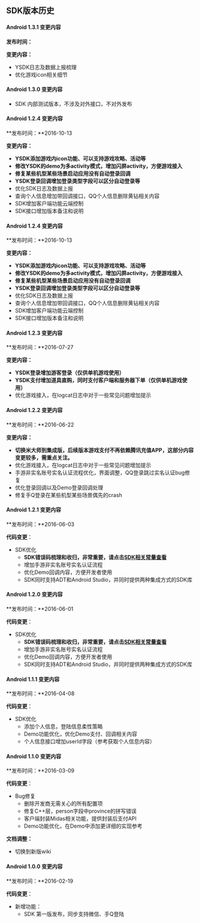 
## SDK版本历史

#### Android 1.3.1 变更内容

**发布时间：**

**变更内容：**

- YSDK日志及数据上报梳理
- 优化游戏icon相关细节

#### Android 1.3.0 变更内容

- SDK 内部测试版本，不涉及对外接口，不对外发布

#### Android 1.2.4 变更内容

**发布时间：**2016-10-13

**变更内容：**

- **YSDK添加游戏内icon功能、可以支持游戏攻略、活动等**
- **修改YSDK的demo为多activity模式，增加闪屏activity，方便游戏接入**
- **修复某些机型某些场景启动应用没有自动登录回调**
- **YSDK登录回调增加登录类型字段可以区分自动登录等**
- 优化SDK日志及数据上报
- 查询个人信息增加带回调接口，QQ个人信息删除黄钻相关内容
- SDK增加客户端功能云端控制
- SDK接口增加版本备注和说明

#### Android 1.2.4 变更内容

**发布时间：**2016-10-13

**变更内容：**

- **YSDK添加游戏内icon功能、可以支持游戏攻略、活动等**
- **修改YSDK的demo为多activity模式，增加闪屏activity，方便游戏接入**
- **修复某些机型某些场景启动应用没有自动登录回调**
- **YSDK登录回调增加登录类型字段可以区分自动登录等**
- 优化SDK日志及数据上报
- 查询个人信息增加带回调接口，QQ个人信息删除黄钻相关内容
- SDK增加客户端功能云端控制
- SDK接口增加版本备注和说明


#### Android 1.2.3 变更内容

**发布时间：**2016-07-27

**变更内容：**

- **YSDK登录增加游客登录（仅供单机游戏使用）**
- **YSDK支付增加道具直购，同时支付客户端和服务器下单（仅供单机游戏使用）**
- 优化游戏接入，在logcat日志中对于一些常见问题增加提示

#### Android 1.2.2 变更内容

**发布时间：**2016-06-22

**变更内容：**

- **切换米大师到集成版，后续版本游戏支付不再依赖腾讯充值APP，这部分内容变更较多，需重点关注。**
- 优化游戏接入，在logcat日志中对于一些常见问题增加提示
- 手游非实名账号实名认证流程优化，界面调整，QQ登录跳过实名认证bug修复
- 优化登录回调以及Demo登录回调处理
- 修复手Q登录在某些机型某些场景偶先的crash

#### Android 1.2.1 变更内容
**发布时间：**2016-06-03

**代码变更**：

- SDK优化
  - **SDK错误码梳理和收归，非常重要，请点击[SDK相关常量查看]()**
  - 增加手游非实名账号实名认证流程
  - 优化Demo回调内容，方便开发者使用
  - SDK同时支持ADT和Android Studio，并同时提供两种集成方式的SDK库
  
#### Android 1.2.0 变更内容
**发布时间：**2016-06-01

**代码变更**：

- SDK优化
  - **SDK错误码梳理和收归，非常重要，请点击[SDK相关常量查看]()**
  - 增加手游非实名账号实名认证流程
  - 优化Demo回调内容，方便开发者使用
  - SDK同时支持ADT和Android Studio，并同时提供两种集成方式的SDK库

#### Android 1.1.1 变更内容
**发布时间：**2016-04-08

**代码变更**：

- SDK优化
  - 添加个人信息，登陆信息柔性策略
  - Demo功能优化，优化Demo支付、回调相关内容
  - 个人信息接口增加userId字段（参考获取个人信息内容）
  
#### Android 1.1.0 变更内容
**发布时间：**2016-03-09

**代码变更**：

- Bug修复
  - 删除开发商无需关心的所有配置项
  - 修复C++层，person字段中province的拼写错误
  - 客户端封装Midas相关功能，提供封装后支付API
  - Demo功能优化，在Demo中添加更详细的实现参考

**文档调整：**

- 切换到新版wiki

#### Android 1.0.0 变更内容
**发布时间：**2016-02-19 

**代码变更**：

- 新增功能：
	- SDK 第一版发布，同步支持微信、手Q登陆
